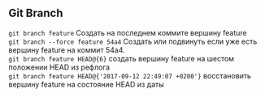 ## Git Branch
`git branch feature` Создать на последнем коммите вершину feature  
`git branch --force feature 54a4` Создать или подвинуть если уже есть вершину feature на коммит 54a4.  
`git branch feature HEAD@{6}` создать вершину feature на шестом положении HEAD из рефлога  
`git branch feature HEAD@{'2017-09-12 22:49:07 +0200'}` восстановить вершину feature на состояние HEAD из даты  
